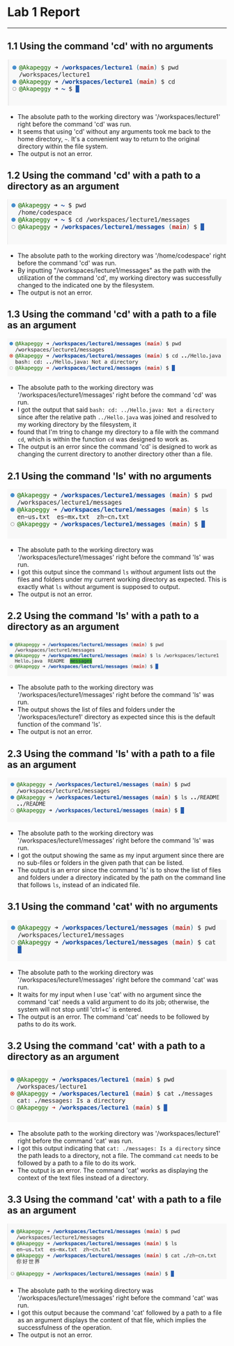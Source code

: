 # **Lab 1 Report**
***   

## **1.1 Using the command 'cd' with no arguments**
![Image](cd_1.png)
* The absolute path to the working directory was '/workspaces/lecture1' right before the command 'cd' was run.
* It seems that using 'cd' without any arguments took me back to the home directory, `~`. It's a convenient way to return to the original directory within the file system.
* The output is not an error.
## **1.2 Using the command 'cd' with a path to a directory as an argument**
![Image](cd_2.png)
* The absolute path to the working directory was '/home/codespace' right before the command 'cd' was run.
* By inputting "/workspaces/lecture1/messages" as the path with the utilization of the command 'cd', my working directory was successfully changed to the indicated
    one by the filesystem.  
* The output is not an error.
## **1.3 Using the command 'cd' with a path to a file as an argument**
![Image](cd_3.png)
* The absolute path to the working directory was '/workspaces/lecture1/messages' right before the command 'cd' was run.
* I got the output that said `bash: cd: ../Hello.java: Not a directory` since after the relative path `../Hello.java` was joined and resolved to my working directory by the filesystem, it
* found that I'm tring to change my directory to a file with the command `cd`, which is within the function `cd` was designed to work as.
* The output is an error since the command 'cd' is designed to work as changing the current directory to another directory other than a file.
## **2.1 Using the command 'ls' with no arguments**
![Image](ls_1.png)
* The absolute path to the working directory was '/workspaces/lecture1/messages' right before the command 'ls' was run.
* I got this output since the command `ls` without argument lists out the files and folders under my current working directory as expected. This is exactly what `ls` without argument is supposed to output.
* The output is not an error.
## **2.2 Using the command 'ls' with a path to a directory as an argument**
![Image](ls_2.png)
* The absolute path to the working directory was '/workspaces/lecture1/messages' right before the command 'ls' was run.
* The output shows the list of files and folders under the '/workspaces/lecture1' directory as expected since this is the default function of the command 'ls'.
* The output is not an error.
## **2.3 Using the command 'ls' with a path to a file as an argument**
![Image](ls_3.png)
* The absolute path to the working directory was '/workspaces/lecture1/messages' right before the command 'ls' was run.
* I got the output showing the same as my input argument since there are no sub-files or folders in the given path that can be listed.
* The output is an error since the command 'ls' is to show the list of files and folders under a directory indicated by the path on the command line that follows `ls`, instead of an indicated file.
## **3.1 Using the command 'cat' with no arguments**
![Image](cat_1.png)
* The absolute path to the working directory was '/workspaces/lecture1/messages' right before the command 'cat' was run.
* It waits for my input when I use 'cat' with no argument since the command 'cat' needs a valid argument to do its job; otherwise, the system will not stop until 'ctrl+c' is entered.
* The output is an error. The command 'cat' needs to be followed by paths to do its work.
## **3.2 Using the command 'cat' with a path to a directory as an argument**
![Image](cat_2.png)
* The absolute path to the working directory was '/workspaces/lecture1' right before the command 'cat' was run.
* I got this output indicating that `cat: ./messages: Is a directory` since the path leads to a directory, not a file. The command `cat` needs to be followed by a path to a file to do its work.
* The output is an error. The command 'cat' works as displaying the context of the text files instead of a directory.
## **3.3 Using the command 'cat' with a path to a file as an argument**
![Image](cat_3.png)
* The absolute path to the working directory was '/workspaces/lecture1/messages' right before the command 'cat' was run.
* I got this output because the command 'cat' followed by a path to a file as an argument displays the content of that file, which implies the successfulness of the operation.
* The output is not an error.

